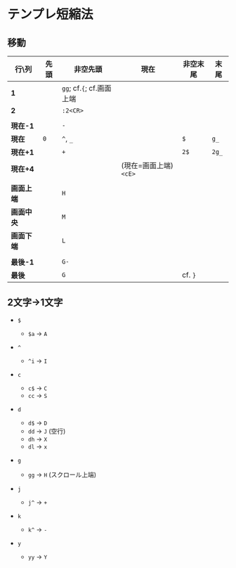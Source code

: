 # テンプレ短縮法

## 移動

| 行\列        | 先頭 | 非空先頭                  | 現在                   | 非空末尾 | 末尾  |
| ------------ | ---- | ------------------------- | ---------------------- | -------- | ----- |
| **1**        |      | `gg`; cf.`{`; cf.画面上端 |                        |          |       |
| **2**        |      | `:2<CR>`                  |                        |          |       |
|              |      |                           |                        |          |       |
| **現在-1**   |      | `-`                       |                        |          |       |
| **現在**     | `0`  | `^`, `_`                  |                        | `$`      | `g_`  |
| **現在+1**   |      | `+`                       |                        | `2$`     | `2g_` |
| **現在+4**   |      |                           | (現在=画面上端) `<cE>` |          |       |
|              |      |                           |                        |          |       |
| **画面上端** |      | `H`                       |                        |          |       |
| **画面中央** |      | `M`                       |                        |          |       |
| **画面下端** |      | `L`                       |                        |          |       |
|              |      |                           |                        |          |       |
| **最後-1**   |      | `G-`                      |                        |          |       |
| **最後**     |      | `G`                       |                        | cf. `}`  |       |

## 2文字→1文字

* `$`
  * `$a` → `A`
* `^`
  * `^i` → `I`
* `c`
  * `c$` → `C`
  * `cc` → `S`

* `d`
  * `d$` → `D`
  * `dd` → `J` (空行)
  * `dh` → `X`
  * `dl` → `x`
* `g`
  * `gg` → `H` (スクロール上端)
* `j`
  * `j^` → `+`
* `k`
  * `k^` → `-`

* `y`
  * `yy` → `Y`

